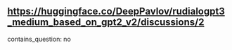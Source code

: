 ## https://huggingface.co/DeepPavlov/rudialogpt3_medium_based_on_gpt2_v2/discussions/2

contains_question: no